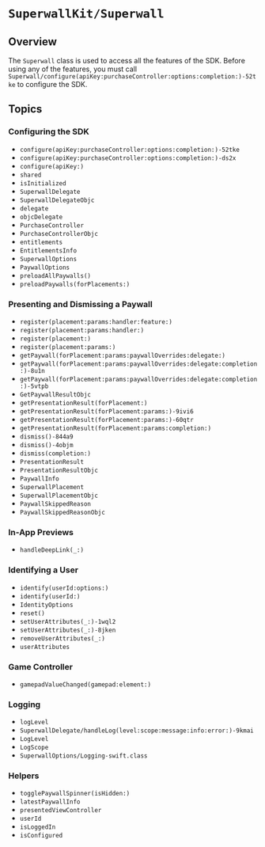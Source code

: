 # ``SuperwallKit/Superwall``

## Overview

The ``Superwall`` class is used to access all the features of the SDK. Before using any of the features, you must call ``Superwall/configure(apiKey:purchaseController:options:completion:)-52tke`` to configure the SDK.

## Topics

### Configuring the SDK

- ``configure(apiKey:purchaseController:options:completion:)-52tke``
- ``configure(apiKey:purchaseController:options:completion:)-ds2x``
- ``configure(apiKey:)``
- ``shared``
- ``isInitialized``
- ``SuperwallDelegate``
- ``SuperwallDelegateObjc``
- ``delegate``
- ``objcDelegate``
- ``PurchaseController``
- ``PurchaseControllerObjc``
- ``entitlements``
- ``EntitlementsInfo``
- ``SuperwallOptions``
- ``PaywallOptions``
- ``preloadAllPaywalls()``
- ``preloadPaywalls(forPlacements:)``

### Presenting and Dismissing a Paywall

- ``register(placement:params:handler:feature:)``
- ``register(placement:params:handler:)``
- ``register(placement:)``
- ``register(placement:params:)``
- ``getPaywall(forPlacement:params:paywallOverrides:delegate:)``
- ``getPaywall(forPlacement:params:paywallOverrides:delegate:completion:)-8u1n``
- ``getPaywall(forPlacement:params:paywallOverrides:delegate:completion:)-5vtpb``
- ``GetPaywallResultObjc``
- ``getPresentationResult(forPlacement:)``
- ``getPresentationResult(forPlacement:params:)-9ivi6``
- ``getPresentationResult(forPlacement:params:)-60qtr``
- ``getPresentationResult(forPlacement:params:completion:)``
- ``dismiss()-844a9``
- ``dismiss()-4objm``
- ``dismiss(completion:)``
- ``PresentationResult``
- ``PresentationResultObjc``
- ``PaywallInfo``
- ``SuperwallPlacement``
- ``SuperwallPlacementObjc``
- ``PaywallSkippedReason``
- ``PaywallSkippedReasonObjc``

### In-App Previews

- ``handleDeepLink(_:)``

### Identifying a User

- ``identify(userId:options:)``
- ``identify(userId:)``
- ``IdentityOptions``
- ``reset()``
- ``setUserAttributes(_:)-1wql2``
- ``setUserAttributes(_:)-8jken``
- ``removeUserAttributes(_:)``
- ``userAttributes``

### Game Controller

- ``gamepadValueChanged(gamepad:element:)``

### Logging

- ``logLevel``
- ``SuperwallDelegate/handleLog(level:scope:message:info:error:)-9kmai``
- ``LogLevel``
- ``LogScope``
- ``SuperwallOptions/Logging-swift.class``

### Helpers
- ``togglePaywallSpinner(isHidden:)``
- ``latestPaywallInfo``
- ``presentedViewController``
- ``userId``
- ``isLoggedIn``
- ``isConfigured``
